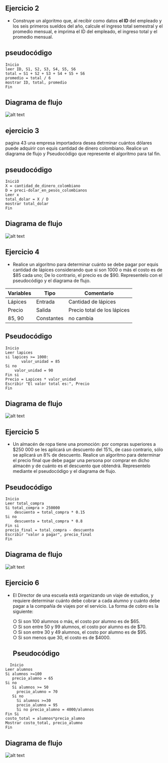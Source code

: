 ## Ejercicio 2

- Construye un algoritmo que, al recibir como datos **el ID** del empleado y los seis primeros sueldos del año, calcule el ingreso total semestral y el promedio mensual, e imprima el ID del empleado, el ingreso total y el promedio mensual.

## pseudocódigo 

```
Inicio
leer ID, S1, S2, S3, S4, S5, S6
total = S1 + S2 + S3 + S4 + S5 + S6
promedio = total / 6 
mostrar ID, total, promedio
Fin
```
## Diagrama de flujo

![alt text](<Imagenes/Captura de pantalla 2025-08-05 171559.png>)

## ejercicio 3
pagina 43 
una empresa importadora desea detrminar cuántos dólares puede adquirir con equis cantidad de dinero colombiano. Realice un diagrama de flujo y Pseudocódigo que represente el algoritmo para tal fin.

## pseudocódigo

```
IniciO
X = cantidad_de_dinero_colombiano
D = preci-dolar_en_pesos_colombianos 
Leer x
total_dolar = X / D
mostrar total_dolar
Fin
```
## Diagrama de flujo
![alt text](<Imagenes/Captura de pantalla 2025-08-05 173530.png>)

## Ejercicio 4

- Realice un algoritmo para determinar cuánto se debe pagar por equis cantidad de lápices considerando que si son 1000 o más el costo es de $85 cada uno; De lo contrario, el precio es de $90. Representelo con el pseudocódigo y el diagrama de flujo.

| Variables |   Tipo    | Comentario            |
|-----------|-----------|-----------------------|
|  Lápices  |  Entrada  |	Cantidad de lápices |  
|  Precio   |  Salida	| Precio total de los lápices | 
|  85, 90	| Constantes| 	no cambia           |

## Pseudocódigo

```
Inicio
Leer lapices
si lapices >= 1000:
       valor_unidad = 85
Si no
    valor_unidad = 90
Fin si
Precio = Lapices * valor_unidad
Escribir "El valor total es:", Precio
Fin
 ```

 ## Diagrama de flujo 

![alt text](Imagenes/lapices.drawio.png)

## Ejercicio 5
- Un almacén de ropa tiene una promoción: por compras superiores a $250 000 se les aplicará un descuento del 15%, de caso contrario, sólo se aplicará un 8% de descuento. Realice un algoritmo para determinar el precio final que debe pagar una persona por comprar en dicho almacén y de cuánto es el descuento que obtendrá. Representelo mediante el pseudocódigo y el diagrama de flujo.

## Pseudocódigo

```
Inicio
Leer total_compra
Si total_compra > 250000
    descuento = total_compra * 0.15
Si no
    descuento = total_compra * 0.8
Fin si
precio_final = total_compra - descuento
Escribir "valor a pagar", precio_final
Fin
```
## Diagrama de flujo 

![alt text](Imagenes/otro.png)

## Ejercicio 6

- El Director de una escuela está organizando un viaje de estudios, y requiere determinar cuánto debe cobrar a cada alumno y cuánto debe pagar a la compañía de viajes por el servicio. La forma de cobro es la siguiente:

  ○ Si son 100 alumnos o más, el costo por alumno es de $65.  
  ○ Si son entre 50 y 99 alumnos, el costo por alumno es de $70.  
  ○ Si son entre 30 y 49 alumnos, el costo por alumno es de $95.  
  ○ Si son menos que 30, el costo es de $4000.

  ## Pseudocódigo

```
  Inicio
Leer alumnos
Si alumnos >=100
   precio_alumno = 65
Si no 
   Si alumnos >= 50
     precio_alumno = 70
   Si no
     Si alumnos >=30
     precio_alumno = 95
     Si no precio_alumno = 4000/alumnos
Fin Si
costo_total = alumnos*precio_alumno
Mostrar costo_total, precio_alumno
Fin
```
## Diagrama de flujo 

![alt text](Imagenes/estudiantes.drawio.png)